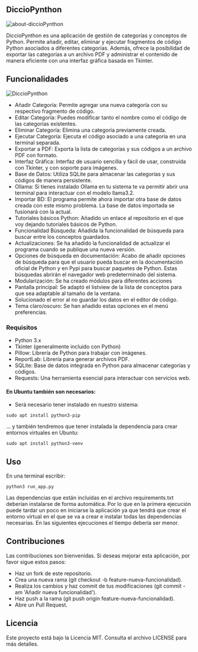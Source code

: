 ## DiccioPynthon

![about-diccioPynthon](https://github.com/user-attachments/assets/3d553135-a561-49f3-95f6-45d99ecde4aa)

DiccioPynthon es una aplicación de gestión de categorías y conceptos de Python. Permite añadir, editar, eliminar y ejecutar fragmentos de código Python asociados a diferentes categorías. Además, ofrece la posibilidad de exportar las categorías a un archivo PDF y administrar el contenido de manera eficiente con una interfaz gráfica basada en Tkinter.

## Funcionalidades

![DiccioPynthon](https://github.com/user-attachments/assets/d340b9e8-208c-4ad1-b770-d10bb281466d)

- Añadir Categoría: Permite agregar una nueva categoría con su respectivo fragmento de código.
- Editar Categoría: Puedes modificar tanto el nombre como el código de las categorías existentes.
- Eliminar Categoría: Elimina una categoría previamente creada.
- Ejecutar Categoría: Ejecuta el código asociado a una categoría en una terminal separada.
- Exportar a PDF: Exporta la lista de categorías y sus códigos a un archivo PDF con formato.
- Interfaz Gráfica: Interfaz de usuario sencilla y fácil de usar, construida con Tkinter, y con soporte para imágenes.
- Base de Datos: Utiliza SQLite para almacenar las categorías y sus códigos de manera persistente.
- Ollama: Si tienes instalado Ollama en tu sistema te va permitir abrir una terminal para interactuar con el modelo llama3.2. 
- Importar BD: El programa permite ahora importar otra base de datos creada con este mismo problema. La base de datos importada se fusionará con la actual.
- Tutoriales básicos Python: Añadido un enlace al repositorio en el que voy dejando tutoriales básicos de Python.
- Funcionalidad Búsqueda: Añadida la funcionalidad de búsqueda para buscar entre los conceptos guardados.
- Actualizaciones: Se ha añadido la funcionalidad de actualizar el programa cuando se publique una nueva versión.
- Opciones de búsqueda en documentación: Acabo de añadir opciones de búsqueda para que el usuario pueda buscar en la documentación oficial de Python y en Pypi para buscar paquetes de Python. Estas búsquedas abrirán el navegador web predeterminado del sistema.
- Modularización: Se ha creado módulos para diferentes acciones
- Pantalla principal: Se adaptó el listview de la lista de conceptos para que sea adaptable al tamaño de la ventana.
- Solucionado el error al no guardar los datos en el editor de código.
- Tema claro/oscuro: Se han añadido estas opciones en el menú preferencias.
  
### Requisitos

- Python 3.x
- Tkinter (generalmente incluido con Python)
- Pillow: Librería de Python para trabajar con imágenes.
- ReportLab: Librería para generar archivos PDF.
- SQLite: Base de datos integrada en Python para almacenar categorías y códigos.
- Requests: Una herramienta esencial para interactuar con servicios web.

#### En Ubuntu también son necesarios:

- Será necesario tener instalado en nuestro sistema:
```
sudo apt install python3-pip
```
... y también tendremos que tener instalada la dependencia para crear entornos virtuales en Ubuntu:

```
sudo apt install python3-venv
```

## Uso

En una terminal escribir:

```
python3 run_app.py
```

Las dependencias que están incluidas en el archivo requirements.txt deberían instalarse de forma automática. Por lo que en la primera ejecución puede tardar un poco en iniciarse la aplicación ya que tendrá que crear el entorno virtual en el que se va a crear e instalar todas las dependencias necesarias. En las siguientes ejecuciones el tiempo debería ser menor.

## Contribuciones

Las contribuciones son bienvenidas. Si deseas mejorar esta aplicación, por favor sigue estos pasos:

- Haz un fork de este repositorio.
- Crea una nueva rama (git checkout -b feature-nueva-funcionalidad).
- Realiza los cambios y haz commit de tus modificaciones (git commit -am 'Añadir nueva funcionalidad').
- Haz push a la rama (git push origin feature-nueva-funcionalidad).
- Abre un Pull Request.

## Licencia

Este proyecto está bajo la Licencia MIT. Consulta el archivo LICENSE para más detalles.
